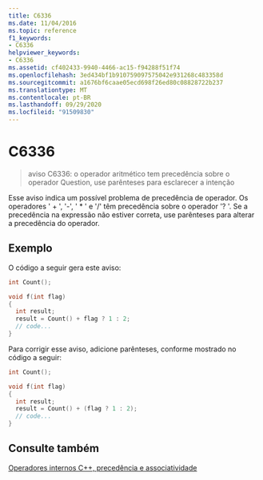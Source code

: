 ```yaml
---
title: C6336
ms.date: 11/04/2016
ms.topic: reference
f1_keywords:
- C6336
helpviewer_keywords:
- C6336
ms.assetid: cf402433-9940-4466-ac15-f94288f51f74
ms.openlocfilehash: 3ed434bf1b910759097575042e931268c483358d
ms.sourcegitcommit: a1676bf6caae05ecd698f26ed80c08828722b237
ms.translationtype: MT
ms.contentlocale: pt-BR
ms.lasthandoff: 09/29/2020
ms.locfileid: "91509830"
---
```

# <a name="c6336"></a>C6336

> aviso C6336: o operador aritmético tem precedência sobre o operador Question, use parênteses para esclarecer a intenção

Esse aviso indica um possível problema de precedência de operador. Os operadores ' + ', '-', ' * ' e '/' têm precedência sobre o operador '? '. Se a precedência na expressão não estiver correta, use parênteses para alterar a precedência do operador.

## <a name="example"></a>Exemplo

O código a seguir gera este aviso:

```cpp
int Count();

void f(int flag)
{
  int result;
  result = Count() + flag ? 1 : 2;
  // code...
}
```

Para corrigir esse aviso, adicione parênteses, conforme mostrado no código a seguir:

```cpp
int Count();

void f(int flag)
{
  int result;
  result = Count() + (flag ? 1 : 2);
  // code...
}
```

## <a name="see-also"></a>Consulte também

[Operadores internos C++, precedência e associatividade](../cpp/cpp-built-in-operators-precedence-and-associativity.md)
